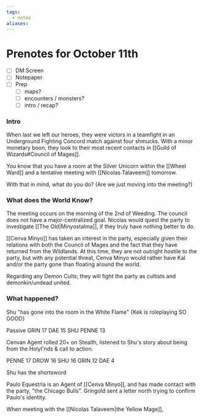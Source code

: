 ```yaml
---
tags:
  - notes
aliases:
---
```


# Prenotes for October 11th
- [ ] DM Screen
- [ ] Notepaper
- [ ] Prep
	- [ ] maps?
	- [ ] encounters / monsters?
	- [ ] intro / recap?

### Intro

When last we left our heroes, they were victors in a teamfight in an Underground Fighting Concord match against four shmucks. With a minor monetary boon, they look to their most recent contacts in [[Guild of Wizards#Council of Mages]].

You know that you have a room at the Silver Unicorn within the [[Wheel Ward]] and a tentative meeting with [[Nicolas Talaveem]] tomorrow.

With that in mind, what do you do? (Are we just moving into the meeting?)

### What does the World Know?

The meeting occurs on the morning of the 2nd of Weeding. The council does not have a major-centralized goal. Nicolas would quest the party to investigate [[The Old|Minyostalma]], if they truly have nothing better to do.

[[Cenva Minyo]] has taken an interest in the party, especially given their relations with both the Council of Mages and the fact that they have returned from the Wildlands. At this time, they are not outright hostile to the party, but with any potential threat, Cenva Minyo would rather have Kal and/or the party gone than floating around the world.

Regarding any Demon Cults; they will fight the party as cultists and demonkin/undead united.

### What happened?

Shu "has gone into the room in the White Flame" {Kek is roleplaying SO GOOD}

Passive
GRIN 17
DAE 15
SHU 
PENNE 13

Cenvan Agent rolled 20+ on Stealth, listened to Shu's story about being from the Holyl'nds & call to action.

PENNE 17
DROW 16
SHU 16
GRIN 12
DAE 4

Shu has the shortsword

Paulo Equestria is an Agent of [[Cenva Minyo]], and has made contact with the party, "the Chicago Bulls". Gringold sent a letter north trying to confirm Paulo's identity. 

When meeting with the [[Nicolas Talaveem|the Yellow Mage]], 